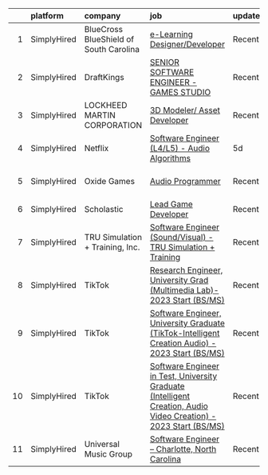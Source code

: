 

|    | platform    | company                                | job                                                                                                                                                                                                                          | update_time   | location                  |
|---:|:------------|:---------------------------------------|:-----------------------------------------------------------------------------------------------------------------------------------------------------------------------------------------------------------------------------|:--------------|:--------------------------|
|  1 | SimplyHired | BlueCross BlueShield of South Carolina | [e-Learning Designer/Developer](https://www.simplyhired.com/job/YNTl7B1i3QBdYdYOs37FCrnGg7K9rr-WPnH23wJPB5JMtitwfr-Cmg?q=sound+developer)                                                                                    | Recently      | Columbia, SC              |
|  2 | SimplyHired | DraftKings                             | [SENIOR SOFTWARE ENGINEER - GAMES STUDIO](https://www.simplyhired.com/job/8-jR8Cn_kzPT57F6Y0wjf-EGgk0pRgodoheyi_0ur-Vmj7WTSSitNA?q=sound+developer)                                                                          | Recently      | Remote                    |
|  3 | SimplyHired | LOCKHEED MARTIN CORPORATION            | [3D Modeler/ Asset Developer](https://www.simplyhired.com/job/ytznfHbT7W4AJzaUZlN3Lkqq69PW2U0nu2mqUowTqAYKW9CC1Pzlcw?q=sound+developer)                                                                                      | Recently      | Orlando, FL               |
|  4 | SimplyHired | Netflix                                | [Software Engineer (L4/L5) - Audio Algorithms](https://www.simplyhired.com/job/rQ3QrTRA3SCr9ApLb3Q65y8V5TINkpfIau2OiNkAhlhKLgP07cGdDw?q=sound+developer)                                                                     | 5d            | Remote                    |
|  5 | SimplyHired | Oxide Games                            | [Audio Programmer](https://www.simplyhired.com/job/jAAuOiULaLEgrtW1-DurGDlLR3KPZ4-uLiI9Wi_YG9gDSycSSLrqUQ?q=sound+developer)                                                                                                 | Recently      | Lutherville-Timonium, MD  |
|  6 | SimplyHired | Scholastic                             | [Lead Game Developer](https://www.simplyhired.com/job/DTz35nzJgDgVh070S-dwrObT5Rl9sNQdLka6ZUBayi3X1bodL5Wyaw?q=sound+developer)                                                                                              | Recently      | New York, NY              |
|  7 | SimplyHired | TRU Simulation + Training, Inc.        | [Software Engineer (Sound/Visual) - TRU Simulation + Training](https://www.simplyhired.com/job/lMOT4Sey2ZQUPm-KGK_zk6mO3Nir24QR5AO1z1nD__1zK-ZN1IB8Ug?q=sound+developer)                                                     | Recently      | Lutz, FL                  |
|  8 | SimplyHired | TikTok                                 | [Research Engineer, University Grad (Multimedia Lab)- 2023 Start (BS/MS)](https://www.simplyhired.com/job/2hWlhK10nEOTEUm0RasayEsXmIFH-Ch20AlalGTIAv6aJjoEoHXxlA?q=sound+developer)                                          | Recently      | San Diego, CA +1 location |
|  9 | SimplyHired | TikTok                                 | [Software Engineer, University Graduate (TikTok-Intelligent Creation Audio) - 2023 Start (BS/MS)](https://www.simplyhired.com/job/d9VSsmvAW7p9Rneg4UzeLbbNWV5ks3OSwNxvp2t9KESEgovHvr3gcg?q=sound+developer)                  | Recently      | Mountain View, CA         |
| 10 | SimplyHired | TikTok                                 | [Software Engineer in Test, University Graduate (Intelligent Creation, Audio Video Creation) - 2023 Start (BS/MS)](https://www.simplyhired.com/job/QM5jpbPgqy-BqYbCL-WHQgFdItS3ZpBrMVk4bB_MPEEDGBy8bZMAhg?q=sound+developer) | Recently      | Mountain View, CA         |
| 11 | SimplyHired | Universal Music Group                  | [Software Engineer – Charlotte, North Carolina](https://www.simplyhired.com/job/H1HT2TSX5tSWMchenYTDeF0OlRLUb4TZoVnotPm8v4v82RTFLk7NxQ?q=sound+developer)                                                                    | Recently      | Charlotte, NC             |